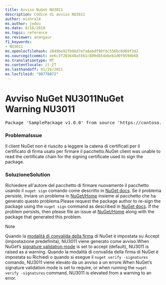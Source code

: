 ```yaml
---
title: Avviso NuGet NU3011
description: Codice di avviso NU3011
author: mishra14
ms.author: jodou
ms.date: 8/16/2018
ms.topic: reference
ms.reviewer: anangaur
f1_keywords:
- NU3011
ms.openlocfilehash: 2849be92fb96d7efa8abdf90fdc556bc0d69f342
ms.sourcegitcommit: ee6c3f203648a5561c809db54ebeb1d0f0598b68
ms.translationtype: MT
ms.contentlocale: it-IT
ms.lasthandoff: 01/26/2021
ms.locfileid: "98778872"
---
```

# <a name="nuget-warning-nu3011"></a><span data-ttu-id="01b9c-103">Avviso NuGet NU3011</span><span class="sxs-lookup"><span data-stu-id="01b9c-103">NuGet Warning NU3011</span></span>

<pre>Package 'SamplePackage v1.0.0' from source 'https://contoso.com/index.json': The primary signature is invalid.</pre>

### <a name="issue"></a><span data-ttu-id="01b9c-104">Problema</span><span class="sxs-lookup"><span data-stu-id="01b9c-104">Issue</span></span>

<span data-ttu-id="01b9c-105">Il client NuGet non è riuscito a leggere la catena di certificati per il certificato di firma usato per firmare il pacchetto.</span><span class="sxs-lookup"><span data-stu-id="01b9c-105">NuGet client was unable to read the certificate chain for the signing certificate used to sign the package.</span></span>


### <a name="solution"></a><span data-ttu-id="01b9c-106">Soluzione</span><span class="sxs-lookup"><span data-stu-id="01b9c-106">Solution</span></span>

<span data-ttu-id="01b9c-107">Richiedere all'autore del pacchetto di firmare nuovamente il pacchetto usando il `nuget sign` comando come descritto in [NuGet docs](../../create-packages/sign-a-package.md). Se il problema persiste, inviare un problema in [NuGet/Home](https://github.com/NuGet/Home/issues) insieme al pacchetto che ha generato questo problema.</span><span class="sxs-lookup"><span data-stu-id="01b9c-107">Please request the package author to re-sign the package using the `nuget sign` command as described in [NuGet docs](../../create-packages/sign-a-package.md). If the problem persists, then please file an issue at [NuGet/Home](https://github.com/NuGet/Home/issues) along with the package that generated this problem.</span></span>


> [!Note]
> <span data-ttu-id="01b9c-108">Quando la [modalità di convalida della firma](../../consume-packages/installing-signed-packages.md#configure-package-signature-requirements) di NuGet è impostata su Accept (impostazione predefinita), NU3011 viene generato come avviso.</span><span class="sxs-lookup"><span data-stu-id="01b9c-108">When NuGet’s [signature validation mode](../../consume-packages/installing-signed-packages.md#configure-package-signature-requirements) is set to accept (default), NU3011 is raised as a warning.</span></span> <span data-ttu-id="01b9c-109">Quando la modalità di convalida della firma di NuGet è impostata su Richiedi o quando si esegue il `nuget verify -signatures` comando, NU3011 viene elevato da un avviso a un errore.</span><span class="sxs-lookup"><span data-stu-id="01b9c-109">When NuGet’s signature validation mode is set to require, or when running the `nuget verify -signatures` command, NU3011 is elevated from a warning to an error.</span></span> 
